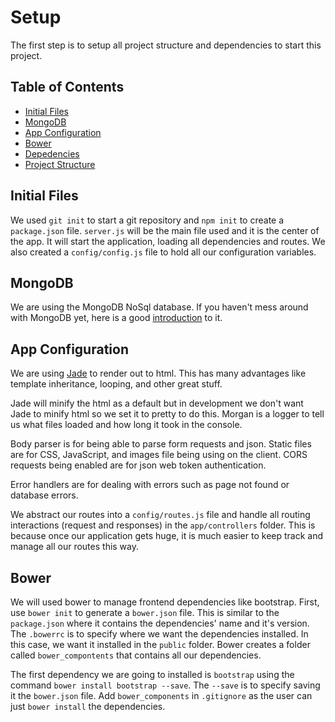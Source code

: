 # Setup

The first step is to setup all project structure and dependencies 
to start this project.

## Table of Contents

- [Initial Files](#initial-files)
- [MongoDB](#mongodb)
- [App Configuration](#app-configuration)
- [Bower](#bower)
- [Depedencies](#dependencies)
- [Project Structure](#project-structure)

Initial Files
-------------

We used `git init` to start a git repository and `npm init` to create a 
`package.json` file.
`server.js` will be the main file used and it is the center of the app. It 
will start the application, loading all dependencies and routes. 
We also created a `config/config.js` file to hold all our configuration 
variables.

MongoDB
-------

We are using the MongoDB NoSql database. If you haven't mess around with 
MongoDB yet, here is a good [introduction][mongodb] to it.

App Configuration
-----------------

We are using [Jade][jade] to render out to html. This has many advantages like 
template inheritance, looping, and other great stuff.

Jade will minify the html as a default but in development we don't want Jade 
to minify html so we set it to pretty to do this. Morgan is a logger to tell 
us what files loaded and how long it took in the console.

Body parser is for being able to parse form requests and json.
Static files are for CSS, JavaScript, and images file being using on the 
client. CORS requests being enabled are for json web token authentication.

Error handlers are for dealing with errors such as page not found or database 
errors.

We abstract our routes into a `config/routes.js` file and handle all routing 
interactions (request and responses) in the `app/controllers` folder. This is 
because once our application gets huge, it is much easier to keep track and 
manage all our routes this way.

Bower
-----

We will used bower to manage frontend dependencies like bootstrap. First, 
use `bower init` to generate a `bower.json` file. This is similar to the 
`package.json` where it contains the dependencies' name and it's version. The 
`.bowerrc` is to specify where we want the dependencies installed. In this 
case, we want it installed in the `public` folder. Bower creates a folder 
called `bower_compontents` that contains all our dependencies.

The first dependency we are going to installed is `bootstrap` using the 
command  `bower install bootstrap --save`. The `--save` is to specify saving 
it the `bower.json` file. Add `bower_components` in `.gitignore` as the user 
can just `bower install` the dependencies.

[mongodb]: https://scotch.io/tutorials/an-introduction-to-mongodb
[jade]: http://jade-lang.com
